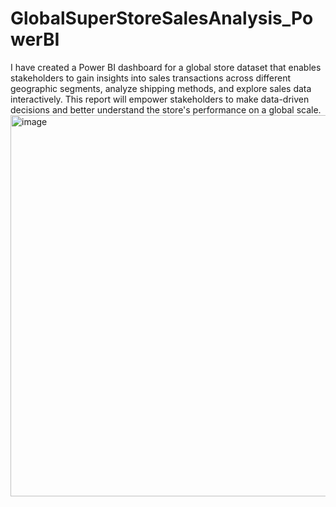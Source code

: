 # GlobalSuperStoreSalesAnalysis_PowerBI
I have created a Power BI dashboard for a global store dataset that enables stakeholders to gain insights into sales transactions across different geographic segments, analyze shipping methods, and explore sales data interactively. This report will empower stakeholders to make data-driven decisions and better understand the store's performance on a global scale.
<img width="610" alt="image" src="https://github.com/JismaRashid/GlobalSuperStoreSalesAnalysis_PowerBI/assets/106013607/f4d1d9ee-15a6-4a58-b04c-31b5a639be1c">
